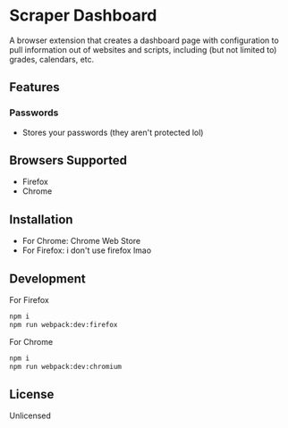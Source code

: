 # Scraper Dashboard

A browser extension that creates a dashboard page with configuration to pull information out of websites and scripts, including (but not limited to) grades, calendars, etc.

## Features
### Passwords
- Stores your passwords (they aren't protected lol)

## Browsers Supported
- Firefox
- Chrome

## Installation
- For Chrome: Chrome Web Store
- For Firefox: i don't use firefox lmao

## Development
For Firefox
````bash
npm i
npm run webpack:dev:firefox
````
For Chrome
````bash
npm i
npm run webpack:dev:chromium
````

## License
Unlicensed




